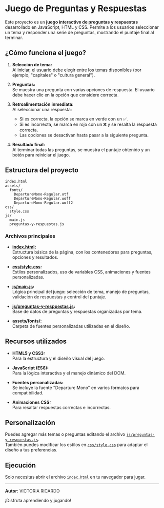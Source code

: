# Juego de Preguntas y Respuestas

Este proyecto es un **juego interactivo de preguntas y respuestas** desarrollado en JavaScript, HTML y CSS. Permite a los usuarios seleccionar un tema y responder una serie de preguntas, mostrando el puntaje final al terminar.

## ¿Cómo funciona el juego?

1. **Selección de tema:**  
   Al iniciar, el usuario debe elegir entre los temas disponibles (por ejemplo, "capitales" o "cultura general").

2. **Preguntas:**  
   Se muestra una pregunta con varias opciones de respuesta. El usuario debe hacer clic en la opción que considere correcta.

3. **Retroalimentación inmediata:**  
   Al seleccionar una respuesta:

   - Si es correcta, la opción se marca en verde con un ✅.
   - Si es incorrecta, se marca en rojo con un ❌ y se resalta la respuesta correcta.
   - Las opciones se desactivan hasta pasar a la siguiente pregunta.

4. **Resultado final:**  
   Al terminar todas las preguntas, se muestra el puntaje obtenido y un botón para reiniciar el juego.

## Estructura del proyecto

```
index.html
assets/
  fonts/
    DepartureMono-Regular.otf
    DepartureMono-Regular.woff
    DepartureMono-Regular.woff2
css/
  style.css
js/
  main.js
  preguntas-y-respuestas.js
```

### Archivos principales

- **[index.html](index.html):**  
  Estructura básica de la página, con los contenedores para preguntas, opciones y resultados.

- **[css/style.css](css/style.css):**  
  Estilos personalizados, uso de variables CSS, animaciones y fuentes personalizadas.

- **[js/main.js](js/main.js):**  
  Lógica principal del juego: selección de tema, manejo de preguntas, validación de respuestas y control del puntaje.

- **[js/preguntas-y-respuestas.js](js/preguntas-y-respuestas.js):**  
  Base de datos de preguntas y respuestas organizadas por tema.

- **[assets/fonts/](assets/fonts/):**  
  Carpeta de fuentes personalizadas utilizadas en el diseño.

## Recursos utilizados

- **HTML5 y CSS3:**  
  Para la estructura y el diseño visual del juego.

- **JavaScript (ES6):**  
  Para la lógica interactiva y el manejo dinámico del DOM.

- **Fuentes personalizadas:**  
  Se incluye la fuente "Departure Mono" en varios formatos para compatibilidad.

- **Animaciones CSS:**  
  Para resaltar respuestas correctas e incorrectas.

## Personalización

Puedes agregar más temas o preguntas editando el archivo [`js/preguntas-y-respuestas.js`](js/preguntas-y-respuestas.js).  
También puedes modificar los estilos en [`css/style.css`](css/style.css) para adaptar el diseño a tus preferencias.

## Ejecución

Solo necesitas abrir el archivo [`index.html`](index.html) en tu navegador para jugar.

---

**Autor:** VICTORIA RICARDO

¡Disfruta aprendiendo y jugando!
